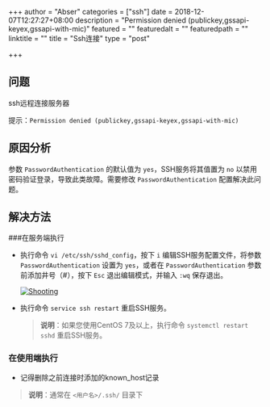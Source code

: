+++
author = "Abser"
categories = ["ssh"]
date = 2018-12-07T12:27:27+08:00
description = "Permission denied (publickey,gssapi-keyex,gssapi-with-mic)"
featured = ""
featuredalt = ""
featuredpath = ""
linktitle = ""
title = "Ssh连接"
type = "post"

+++

## 问题

ssh远程连接服务器

提示：`Permission denied (publickey,gssapi-keyex,gssapi-with-mic)`

## 原因分析

参数 `PasswordAuthentication` 的默认值为 `yes`，SSH服务将其值置为 `no` 以禁用密码验证登录，导致此类故障。需要修改 `PasswordAuthentication` 配置解决此问题。

## 解决方法

###在服务端执行

* 执行命令 `vi /etc/ssh/sshd_config`，按下 `i` 编辑SSH服务配置文件，将参数 `PasswordAuthentication` 设置为 `yes`，或者在 `PasswordAuthentication` 参数前添加井号（#），按下 `Esc` 退出编辑模式，并输入 `:wq` 保存退出。

  [![Shooting](https://gw.alipayobjects.com/zos/onekb/MTPVMOAoDmUUXvTkPGQv.png)](https://gw.alipayobjects.com/zos/onekb/MTPVMOAoDmUUXvTkPGQv.png)

* 执行命令 `service ssh restart` 重启SSH服务。

  > **说明**：如果您使用CentOS 7及以上，执行命令 `systemctl restart sshd` 重启SSH服务。

### 在使用端执行

* 记得删除之前连接时添加的known_host记录

> **说明**：通常在  `<用户名>/.ssh/`  目录下

